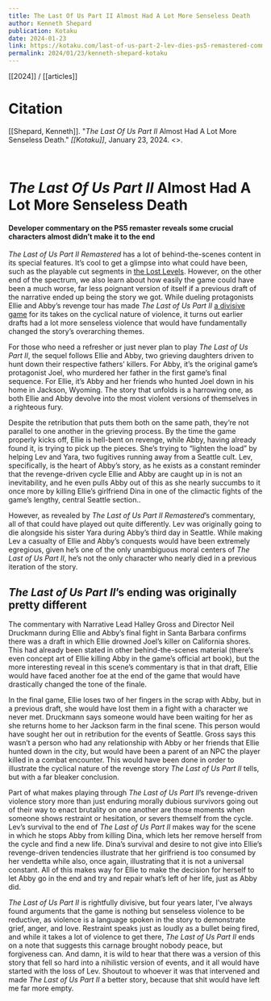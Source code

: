 ```yaml
---
title: The Last Of Us Part II Almost Had A Lot More Senseless Death
author: Kenneth Shepard
publication: Kotaku
date: 2024-01-23
link: https://kotaku.com/last-of-us-part-2-lev-dies-ps5-remastered-commentary-1851189217
permalink: 2024/01/23/kenneth-shepard-kotaku
---
```


[[2024]] / [[articles]]

# Citation

[[Shepard, Kenneth]]. "_The Last Of Us Part II_ Almost Had A Lot More Senseless Death." *[[Kotaku]]*, January 23, 2024. <>.

<br>

#  _The Last Of Us Part II_ Almost Had A Lot More Senseless Death

#### Developer commentary on the PS5 remaster reveals some crucial characters almost didn’t make it to the end

_The Last of Us Part II Remastered_ has a lot of behind-the-scenes content in its special features. It’s cool to get a glimpse into what could have been, such as the playable cut segments in [the Lost Levels](https://kotaku.com/last-of-us-part-2-remastered-ps5-lost-levels-1851170085). However, on the other end of the spectrum, we also learn about how easily the game could have been a much worse, far less poignant version of itself if a previous draft of the narrative ended up being the story we got. While dueling protagonists Ellie and Abby’s revenge tour has made _The Last of Us Part II_ [a divisive game](https://kotaku.com/the-last-of-us-part-ii-the-kotaku-review-1844006193) for its takes on the cyclical nature of violence, it turns out earlier drafts had a lot more senseless violence that would have fundamentally changed the story’s overarching themes.

For those who need a refresher or just never plan to play _The Last of Us Part II_, the sequel follows Ellie and Abby, two grieving daughters driven to hunt down their respective fathers’ killers. For Abby, it’s the original game’s protagonist Joel, who murdered her father in the first game’s final sequence. For Ellie, it’s Abby and her friends who hunted Joel down in his home in Jackson, Wyoming. The story that unfolds is a harrowing one, as both Ellie and Abby devolve into the most violent versions of themselves in a righteous fury.

Despite the retribution that puts them both on the same path, they’re not parallel to one another in the grieving process. By the time the game properly kicks off, Ellie is hell-bent on revenge, while Abby, having already found it, is trying to pick up the pieces. She’s trying to “lighten the load” by helping Lev and Yara, two fugitives running away from a Seattle cult. Lev, specifically, is the heart of Abby’s story, as he exists as a constant reminder that the revenge-driven cycle Ellie and Abby are caught up in is not an inevitability, and he even pulls Abby out of this as she nearly succumbs to it once more by killing Ellie’s girlfriend Dina in one of the climactic fights of the game’s lengthy, central Seattle section..

However, as revealed by _The Last of Us Part II Remastered_’s commentary, all of that could have played out quite differently. Lev was originally going to die alongside his sister Yara during Abby’s third day in Seattle. While making Lev a casualty of Ellie and Abby’s conquests would have been extremely egregious, given he’s one of the only unambiguous moral centers of _The Last of Us Part II_, he’s not the only character who nearly died in a previous iteration of the story.

## **_The Last of Us Part II_’s ending was originally pretty different**

The commentary with Narrative Lead Halley Gross and Director Neil Druckmann during Ellie and Abby’s final fight in Santa Barbara confirms there was a draft in which Ellie drowned Joel’s killer on California shores. This had already been stated in other behind-the-scenes material (there’s even concept art of Ellie killing Abby in the game’s official art book), but the more interesting reveal in this scene’s commentary is that in that draft, Ellie would have faced another foe at the end of the game that would have drastically changed the tone of the finale.

In the final game, Ellie loses two of her fingers in the scrap with Abby, but in a previous draft, she would have lost them in a fight with a character we never met. Druckmann says someone would have been waiting for her as she returns home to her Jackson farm in the final scene. This person would have sought her out in retribution for the events of Seattle. Gross says this wasn’t a person who had any relationship with Abby or her friends that Ellie hunted down in the city, but would have been a parent of an NPC the player killed in a combat encounter. This would have been done in order to illustrate the cyclical nature of the revenge story _The Last of Us Part II_ tells, but with a far bleaker conclusion.  

Part of what makes playing through _The Last of Us Part II_’s revenge-driven violence story more than just enduring morally dubious survivors going out of their way to enact brutality on one another are those moments when someone shows restraint or hesitation, or severs themself from the cycle. Lev’s survival to the end of _The Last of Us Part II_ makes way for the scene in which he stops Abby from killing Dina, which lets her remove herself from the cycle and find a new life. Dina’s survival and desire to not give into Ellie’s revenge-driven tendencies illustrate that her girlfriend is too consumed by her vendetta while also, once again, illustrating that it is not a universal constant. All of this makes way for Ellie to make the decision for herself to let Abby go in the end and try and repair what’s left of her life, just as Abby did.

_The Last of Us Part II_ is rightfully divisive, but four years later, I’ve always found arguments that the game is nothing but senseless violence to be reductive, as violence is a language spoken in the story to demonstrate grief, anger, and love. Restraint speaks just as loudly as a bullet being fired, and while it takes a lot of violence to get there, _The Last of Us Part II_ ends on a note that suggests this carnage brought nobody peace, but forgiveness can. And damn, it is wild to hear that there was a version of this story that fell so hard into a nihilistic version of events, and it all would have started with the loss of Lev. Shoutout to whoever it was that intervened and made _The Last of Us Part II_ a better story, because that shit would have left me far more empty.